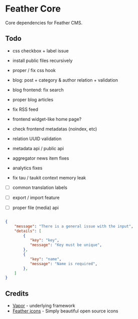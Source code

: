 # Feather Core

Core dependencies for Feather CMS.


## Todo

- css checkbox + label issue
- install public files recursively
- proper / fix css hook
- blog: post + category & author relation + validation
- blog frontend: fix search
- proper blog articles

- fix RSS feed
- frontend widget-like home page?
- check frontend metadatas (noindex, etc)

- relation UUID validation 
- metadata api / public api

- aggregator news item fixes
- analytics fixes

- fix tau / taukit context memory leak

- [ ] common translation labels
- [ ] export / import feature
- [ ] proper file (media) api 



```json

{
    "message": "There is a general issue with the input",
    "details": [
        {
           "key": "key",
           "message": "Key must be unique",
        },
        {
           "key": "name",
           "message": "Name is required",
        },
    ]
}


```

## Credits

- [Vapor](https://vapor.codes/) - underlying framework
- [Feather icons](https://feathericons.com/) - Simply beautiful open source icons
